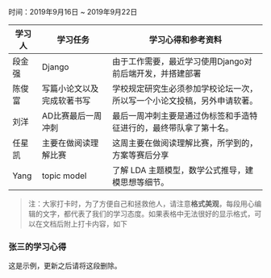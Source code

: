 时间：2019年9月16日 ~ 2019年9月22日

| 学习人  | 学习任务   | 学习心得和参考资料                       |
| ---- | ------ | ------------------------------- |
| 段金强  | Django | 由于工作需要，最近学习使用Django对前后端开发，并搭建部署 |
| 陈俊富  | 写篇小论文以及完成软著书写 | 学校规定研究生必须参加学校论坛一次，所以写一个小论文投稿，另外申请软著。 |
| 刘洋  | AD比赛最后一周冲刺 | 最后一周冲刺主要是通过伪标签和手造特征进行的，最终带队拿了第十名。 |
| 任星凯  | 主要在做阅读理解比赛 | 这周主要在做阅读理解比赛，所学到的，方案等赛后分享 |
| Yang | topic model | 了解 LDA 主题模型，数学公式推导，建模思想等细节。|

> 注：大家打卡时，为了方便自己和拯救他人，请注意**格式美观**，每段用心编辑的文字，都代表了我们的学习态度。如果表格中无法很好的显示格式，可以在文档后附上打卡内容，如下

### 张三的学习心得
这是示例，更新之后请将这段删除。
